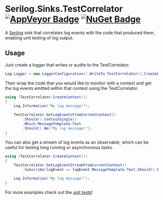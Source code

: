 # Serilog.Sinks.TestCorrelator [![AppVeyor Badge](https://ci.appveyor.com/api/projects/status/wf2emjam7xsviebw/branch/master?svg=true)](https://ci.appveyor.com/project/SerilogUtilitiesConcurrentCorrelatorSA/serilog-utilities-concurrent-correlator/branch/master) [![NuGet Badge](https://buildstats.info/nuget/Serilog.Sinks.TestCorrelator)](https://www.nuget.org/packages/Serilog.Sinks.TestCorrelator/)

A [Serilog](https://github.com/serilog/serilog) sink that correlates log events with the code that produced them, enabling unit testing of log output.

## Usage

Just create a logger that writes or audits to the TestCorrelator.

```csharp
Log.Logger = new LoggerConfiguration().WriteTo.TestCorrelator().CreateLogger();
```

Then wrap the code that you would like to monitor with a context and get the log events emitted within that context using the TestCorrelator.

```csharp
using (TestCorrelator.CreateContext())
{
    Log.Information("My log message!");

    TestCorrelator.GetLogEventsFromCurrentContext()
        .Should().ContainSingle()
        .Which.MessageTemplate.Text
        .Should().Be("My log message!");
}
```

You can also get a stream of log events as an observable, which can be useful for testing long running or asynchronous tasks.

```csharp
using (TestCorrelator.CreateContext())
{
    TestCorrelator.GetLogEventStreamFromCurrentContext()
        .Subscribe(logEvent => logEvent.MessageTemplate.Text.Should().Be("My log message!"));

    Log.Information("My log message!");
}
```

For more examples check out the [unit tests](https://github.com/MitchBodmer/serilog-sinks-testcorrelator/tree/master/test/Serilog.Sinks.TestCorrelator.Tests)!
